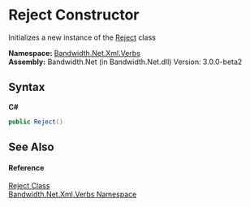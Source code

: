 ﻿# Reject Constructor 
 

Initializes a new instance of the <a href ="T_Bandwidth_Net_Xml_Verbs_Reject.md">Reject</a> class

**Namespace:**&nbsp;<a href ="N_Bandwidth_Net_Xml_Verbs.md">Bandwidth.Net.Xml.Verbs</a><br />**Assembly:**&nbsp;Bandwidth.Net (in Bandwidth.Net.dll) Version: 3.0.0-beta2

## Syntax

**C#**<br />
``` C#
public Reject()
```


## See Also


#### Reference
<a href ="T_Bandwidth_Net_Xml_Verbs_Reject.md">Reject Class</a><br /><a href ="N_Bandwidth_Net_Xml_Verbs.md">Bandwidth.Net.Xml.Verbs Namespace</a><br />